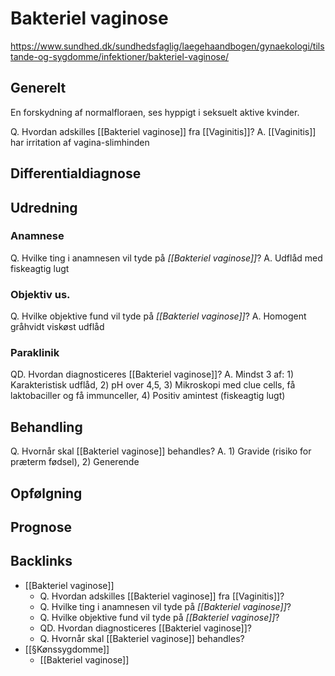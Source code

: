 # Bakteriel vaginose
https://www.sundhed.dk/sundhedsfaglig/laegehaandbogen/gynaekologi/tilstande-og-sygdomme/infektioner/bakteriel-vaginose/

## Generelt
En forskydning af normalfloraen, ses hyppigt i seksuelt aktive kvinder.

Q. Hvordan adskilles [[Bakteriel vaginose]] fra [[Vaginitis]]?
A. [[Vaginitis]] har irritation af vagina-slimhinden

## Differentialdiagnose


## Udredning
### Anamnese
Q. Hvilke ting i anamnesen vil tyde på *[[Bakteriel vaginose]]*? 
A. Udflåd med fiskeagtig lugt

### Objektiv us.
Q. Hvilke objektive fund vil tyde på *[[Bakteriel vaginose]]*? 
A. Homogent gråhvidt viskøst udflåd

### Paraklinik
QD. Hvordan diagnosticeres [[Bakteriel vaginose]]?
A. Mindst 3 af: 1) Karakteristisk udflåd, 2) pH over 4,5, 3) Mikroskopi med clue cells, få laktobaciller og få immunceller, 4) Positiv amintest (fiskeagtig lugt)

## Behandling
Q. Hvornår skal [[Bakteriel vaginose]] behandles?
A. 1) Gravide (risiko for præterm fødsel), 2) Generende

## Opfølgning


## Prognose


## Backlinks
* [[Bakteriel vaginose]]
	* Q. Hvordan adskilles [[Bakteriel vaginose]] fra [[Vaginitis]]?
	* Q. Hvilke ting i anamnesen vil tyde på *[[Bakteriel vaginose]]*? 
	* Q. Hvilke objektive fund vil tyde på *[[Bakteriel vaginose]]*? 
	* QD. Hvordan diagnosticeres [[Bakteriel vaginose]]?
	* Q. Hvornår skal [[Bakteriel vaginose]] behandles?
* [[§Kønssygdomme]]
	* [[Bakteriel vaginose]]

<!-- #anki/tag/med/Infectious #anki/deck/Medicine #anki/tag/med/GP #anki/tag/med/Gynecology -->

<!-- {BearID:7BB6FF23-DBF7-401B-8551-8B87A4F10FA4-3083-0000159408B83954} -->
